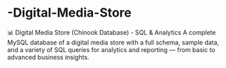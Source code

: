 # -Digital-Media-Store
📊 Digital Media Store (Chinook Database) - SQL &amp; Analytics A complete MySQL database of a digital media store with a full schema, sample data, and a variety of SQL queries for analytics and reporting — from basic to advanced business insights.
